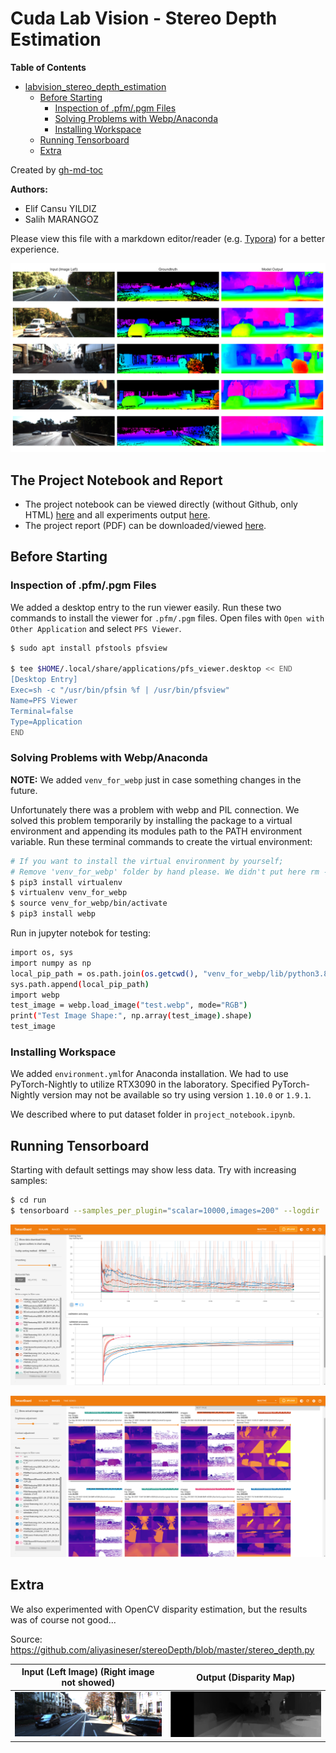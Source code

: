 # Cuda Lab Vision - Stereo Depth Estimation

**Table of Contents**

* [labvision_stereo_depth_estimation](#labvision_stereo_depth_estimation)
   * [Before Starting](#before-starting)
      * [Inspection of .pfm/.pgm Files](#inspection-of-pfmpgm-files)
      * [Solving Problems with Webp/Anaconda](#solving-problems-with-webpanaconda)
      * [Installing Workspace](#installing-workspace)
   * [Running Tensorboard](#running-tensorboard)
   * [Extra](#extra)

Created by [gh-md-toc](https://github.com/ekalinin/github-markdown-toc)

**Authors:** 

- Elif Cansu YILDIZ 
- Salih MARANGOZ 

Please view this file with a markdown editor/reader (e.g. [Typora](https://typora.io/)) for a better experience.

![fullpsmnet-outputs](plots/fullpsmnet-outputs.svg)

## The Project Notebook and Report

- The project notebook can be viewed directly (without Github, only HTML) [here](https://salihmarangoz.github.io/StereoDepthEstimation/project_notebook.html) and all experiments output [here](https://salihmarangoz.github.io/StereoDepthEstimation/all_experiments.html).
- The project report (PDF) can be downloaded/viewed [here](https://salihmarangoz.github.io/StereoDepthEstimation/Lab_Vision_Report.pdf).



## Before Starting

### Inspection of .pfm/.pgm Files

We added a desktop entry to the run viewer easily. Run these two commands to install the viewer for `.pfm/.pgm` files. Open files with `Open with Other Application` and select `PFS Viewer`.

```bash
$ sudo apt install pfstools pfsview

$ tee $HOME/.local/share/applications/pfs_viewer.desktop << END
[Desktop Entry]
Exec=sh -c "/usr/bin/pfsin %f | /usr/bin/pfsview"
Name=PFS Viewer
Terminal=false
Type=Application
END
```



### Solving Problems with Webp/Anaconda

**NOTE:** We added `venv_for_webp` just in case something changes in the future.

Unfortunately there was a problem with webp and PIL connection. We solved this problem temporarily by installing the package to a virtual environment and appending its modules path to the PATH environment variable. Run these terminal commands to create the virtual environment: 

```bash
# If you want to install the virtual environment by yourself;
# Remove 'venv_for_webp' folder by hand please. We didn't put here rm -rf command because it can be dangerous...
$ pip3 install virtualenv
$ virtualenv venv_for_webp
$ source venv_for_webp/bin/activate
$ pip3 install webp
```

Run in jupyter notebok for testing:

```bash
import os, sys
import numpy as np
local_pip_path = os.path.join(os.getcwd(), "venv_for_webp/lib/python3.8/site-packages")
sys.path.append(local_pip_path)
import webp
test_image = webp.load_image("test.webp", mode="RGB")
print("Test Image Shape:", np.array(test_image).shape)
test_image
```



### Installing Workspace

We added `environment.yml`for Anaconda installation. We had to use PyTorch-Nightly to utilize RTX3090 in the laboratory. Specified PyTorch-Nightly version may not be available so try using version `1.10.0` or `1.9.1`.  

We described where to put dataset folder in `project_notebook.ipynb`.



## Running Tensorboard

Starting with default settings may show less data. Try with increasing samples:

```bash
$ cd run
$ tensorboard --samples_per_plugin="scalar=10000,images=200" --logdir .
```

![tensorboard_1](imgs/tensorboard_1.png)

![tensorboard_2](imgs/tensorboard_2.png)



## Extra

We also experimented with OpenCV disparity estimation, but the results was of course not good...

Source: https://github.com/aliyasineser/stereoDepth/blob/master/stereo_depth.py

| Input (Left Image) (Right image not showed) | Output (Disparity Map)                 |
| ------------------------------------------- | -------------------------------------- |
| ![l](opencv_disparity/l.png)                | ![output](opencv_disparity/output.png) |

